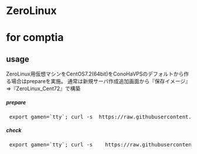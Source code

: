 # ZeroLinux


# for comptia

## usage
ZeroLinux用仮想マシンをCentOS7.2(64bit)をConoHaVPSのデフォルトから作る場合はprepareを実施。
通常は新規サーバ作成追加画面から『保存イメージ』⇒『ZeroLinux_Cent72』で構築

##### prepare
<pre> export gamen=`tty`; curl -s  https://raw.githubusercontent.com/dummyotsuka/ZeroLinuxSetup/master/ZeroLinux_setup.sh   | sh ;  </pre>

##### check
<pre> export gamen=`tty`; curl -s    https://raw.githubusercontent.com/dummyotsuka/ZeroLinuxSetup/master/zero_otsukaCI.sh   | sh </pre>

